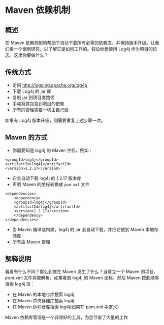 # Maven 依赖机制

## 概述

在 Maven 依赖机制的帮助下自动下载所有必需的依赖库，并保持版本升级。让我们看一个案例研究，以了解它是如何工作的。假设你想使用 Log4j 作为项目的日志。这里你要做什么？

## 传统方式

- 访问 http://logging.apache.org/log4j/
- 下载 Log4j 的 jar 库
- 复制 jar 到项目类路径
- 手动将其包含到项目的依赖
- 所有的管理需要一切由自己做

如果有 Log4j 版本升级，则需要重复上述步骤一次。

## Maven 的方式

- 你需要知道 log4j 的 Maven 坐标，例如：

```text
<groupId>log4j</groupId>
<artifactId>log4j</artifactId>
<version>1.2.17</version>
```

- 它会自动下载 log4j 的 1.2.17 版本库
- 声明 Maven 的坐标转换成 `pom.xml` 文件

```text
<dependencies>
    <dependency>
	<groupId>log4j</groupId>
	<artifactId>log4j</artifactId>
	<version>1.2.17</version>
    </dependency>
</dependencies>
```

- 当 Maven 编译或构建，log4j 的 jar 会自动下载，并把它放到 Maven 本地存储库
- 所有由 Maven 管理

## 解释说明

看看有什么不同？那么到底在 Maven 发生了什么？当建立一个 Maven 的项目，pom.xml 文件将被解析，如果看到 log4j 的 Maven 坐标，然后 Maven 按此顺序搜索 log4j 库：

- 在 Maven 的本地仓库搜索 log4j
- 在 Maven 中央存储库搜索 log4j
- 在 Maven 远程仓库搜索 log4j(如果在 pom.xml 中定义)

Maven 依赖库管理是一个非常好的工具，为您节省了大量的工作